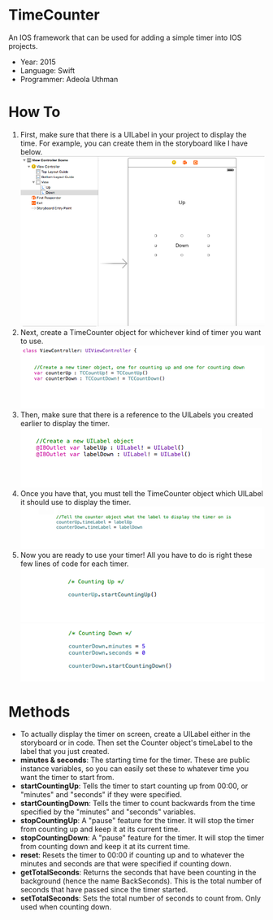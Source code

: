 # TimeCounter
An IOS framework that can be used for adding a simple timer into IOS projects.

- Year: 2015
- Language: Swift
- Programmer: Adeola Uthman


# How To
1. First, make sure that there is a UILabel in your project to display the time. For example, you can create them in the storyboard like I have below.
![Alt text](https://github.com/Authman2/TimeCounter/blob/master/TutorialImages/CreateLabelsInStoryboard.png)
2. Next, create a TimeCounter object for whichever kind of timer you want to use.
![Alt text](https://github.com/Authman2/TimeCounter/blob/master/TutorialImages/CreatingTimerObjects.png)
3. Then, make sure that there is a reference to the UILabels you created earlier to display the timer.
![Alt text](https://github.com/Authman2/TimeCounter/blob/master/TutorialImages/CreatingLabelsToDisplayTime.png)
4. Once you have that, you must tell the TimeCounter object which UILabel it should use to display the timer.
![Alt text](https://github.com/Authman2/TimeCounter/blob/master/TutorialImages/SpecifyTimeLabel.png)
5. Now you are ready to use your timer! All you have to do is right these few lines of code for each timer.
![Alt text](https://github.com/Authman2/TimeCounter/blob/master/TutorialImages/CountingUp.png)
![Alt text](https://github.com/Authman2/TimeCounter/blob/master/TutorialImages/CountingDown.png)

# Methods
- To actually display the timer on screen, create a UILabel either in the storyboard or in code. Then set the Counter object's timeLabel to the label that you just created.
- **minutes & seconds**: The starting time for the timer. These are public instance variables, so you can easily set these to whatever time you want the timer to start from.
- **startCountingUp**: Tells the timer to start counting up from 00:00, or "minutes" and "seconds" if they were specified.
- **startCountingDown**: Tells the timer to count backwards from the time specified by the "minutes" and "seconds" variables.
- **stopCountingUp**: A "pause" feature for the timer. It will stop the timer from counting up and keep it at its current time.
- **stopCountingDown**:  A "pause" feature for the timer. It will stop the timer from counting down and keep it at its current time.
- **reset**: Resets the timer to 00:00 if counting up and to whatever the minutes and seconds are that were specified if counting down.
- **getTotalSeconds**: Returns the seconds that have been counting in the background (hence the name BackSeconds). This is the total number of seconds that have passed since the timer started.
- **setTotalSeconds**: Sets the total number of seconds to count from. Only used when counting down.

